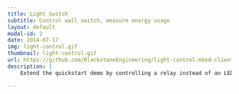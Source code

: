 ```yaml
---
title: Light Switch
subtitle: Control wall switch, measure energy usage
layout: default
modal-id: 2
date: 2014-07-17
img: light-control.gif
thumbnail: light-control.gif
url: https://github.com/BlackstoneEngineering/light-control-mbed-client
description: |
    Extend the quickstart demo by controlling a relay instead of an LED. Add sensor that reports energy used by light switch in near real time! 

---
```

